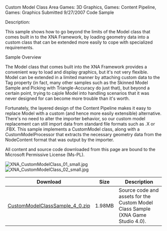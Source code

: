 Custom Model Class
Area
Games: 3D Graphics, Games: Content Pipeline, Games: Graphics
Submitted
9/27/2007
Code Sample

Description:

This sample shows how to go beyond the limits of the Model class that comes built in to the XNA Framework, by loading geometry data into a custom class that can be extended more easily to cope with specialized requirements.

 

Sample Overview

The Model class that comes built into the XNA Framework provides a convenient way to load and display graphics, but it's not very flexible. Model can be extended in a limited manner by attaching custom data to the Tag property (in fact, many other samples such as the Skinned Model Sample and Picking with Triangle-Accuracy do just that), but beyond a certain point, trying to cajole Model into handling scenarios that it was never designed for can become more trouble than it's worth.

Fortunately, the layered design of the Content Pipeline makes it easy to replace Model with a custom (and hence more easily extensible) alternative. There's no need to alter the importer behavior, so our custom model replacement can still import data from standard file formats such as .X or .FBX. This sample implements a CustomModel class, along with a CustomModelProcessor that extracts the necessary geometry data from the NodeContent format that was output by the importer.

 

All content and source code downloaded from this page are bound to the Microsoft Permissive License (Ms-PL).

![XNA_CustomModelClass_01_small.jpg](https://github.com/DDReaper/XNAGameStudio/blob/master/Images/XNA_CustomModelClass_01_small.jpg)![XNA_CustomModelClass_02_small.jpg](https://github.com/DDReaper/XNAGameStudio/blob/master/Images/XNA_CustomModelClass_02_small.jpg) 
	

 
Download | Size | Description
---|---|---|
[CustomModelClassSample_4_0.zip](https://github.com/DDReaper/XNAGameStudio/blob/master/Samples/CustomModelClassSample_4_0.zip?raw=true) | 1.98MB | Source code and assets for the Custom Model Class Sample (XNA Game Studio 4.0). 